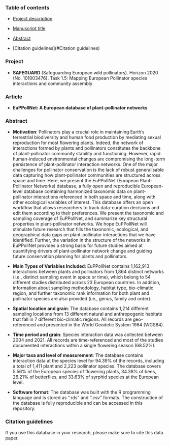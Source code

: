 ### Table of contents

* [Project description](#Project)

* [Manuscript title](#Article)

* [Abstract](#Abstract)

* [Citation guidelines](#Citation guidelines)




### Project

- **SAFEGUARD** (Safeguarding European wild pollinators). Horizon 2020 (No. 101003476). Task 1.5: Mapping European Pollinator species interactions and community assembly

### Article

- **EuPPollNet: A European database of plant-pollinator networks**

### Abstract

- **Motivation**: Pollinators play a crucial role in maintaining Earth’s terrestrial biodiversity and human food production by mediating sexual reproduction for most flowering plants. Indeed, the network of interactions formed by plants and pollinators constitutes the backbone of plant-pollinator community stability and functioning. However, rapid human-induced environmental changes are compromising the long-term persistence of plant-pollinator interaction networks. One of the major challenges for pollinator conservation is the lack of robust generalisable data capturing how plant-pollinator communities are structured across space and time. Here, we present the EuPPollNet (European Plant-Pollinator Networks) database, a fully open and reproducible European-level database containing harmonized taxonomic data on plant-pollinator interactions referenced in both space and time, along with other ecological variables of interest. This database offers an open workflow that allows researchers to track data-curation decisions and edit them according to their preferences. We present the taxonomic and sampling coverage of EuPPollNet, and summarize key structural properties in plant-pollinator networks. We hope EuPPollNet will stimulate future research that fills the taxonomic, ecological, and geographical data gaps on plant-pollinator interactions that we have identified. Further, the variation in the structure of the networks in EuPPollNet provides a strong basis for future studies aimed at quantifying drivers of plant-pollinator network change and guiding future conservation planning for plants and pollinators.

- **Main Types of Variables Included**: EuPPollNet contains 1,162,913 interactions between plants and pollinators from 1,864 distinct networks (i.e., distinct sampling event in space or time), which belong to 54 different studies distributed across 23 European countries. In addition, information about sampling methodology, habitat type, bio-climatic region, and further taxonomic rank information for both plant and pollinator species are also provided (i.e., genus, family and order).

- **Spatial location and grain**: The database contains 1,214 different sampling locations from 13 different natural and anthropogenic habitats that fall in 7 different bio-climatic regions. All records are geo-referenced and presented in the World Geodetic System 1984 (WGS84).

- **Time period and grain**: Species interaction data was collected between 2004 and 2021. All records are time-referenced and most of the studies documented interactions within a single flowering season (68.52%).

- **Major taxa and level of measurement**: The database contains interaction data at the species level for 94.39% of the records, including a total of 1,411 plant and 2,223 pollinator species. The database covers 5.56% of the European species of flowering plants, 34.38% of bees, 26.21% of butterflies, and 33.63% of syrphid species at the European level.

- **Software format**: The database was built with the R programming language and is stored as “.rds” and “.csv” formats. The construction of the database is fully reproducible and can be accessed in this repository.


### Citation guidelines

If you use this database in your research, please make sure to cite this data paper.





